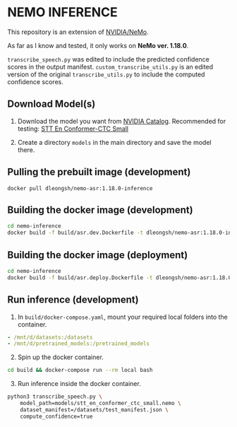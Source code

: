 # NEMO INFERENCE

This repository is an extension of [NVIDIA/NeMo](https://github.com/NVIDIA/NeMo).

As far as I know and tested, it only works on **NeMo ver. 1.18.0**.

`transcribe_speech.py` was edited to include the predicted confidence scores in the output manifest.
`custom_transcribe_utils.py` is an edited version of the original `transcribe_utils.py` to include the computed confidence scores.

## Download Model(s)
1. Download the model you want from [NVIDIA Catalog](https://catalog.ngc.nvidia.com/models). Recommended for testing: [STT En Conformer-CTC Small](https://catalog.ngc.nvidia.com/orgs/nvidia/teams/nemo/models/stt_en_conformer_ctc_small)

2. Create a directory `models` in the main directory and save the model there.

## Pulling the prebuilt image (development)
```
docker pull dleongsh/nemo-asr:1.18.0-inference
```

## Building the docker image (development)
```bash
cd nemo-inference
docker build -f build/asr.dev.Dockerfile -t dleongsh/nemo-asr:1.18.0-inference .
```

## Building the docker image (deployment)
```bash
cd nemo-inference
docker build -f build/asr.deploy.Dockerfile -t dleongsh/nemo-asr:1.18.0-inference .
```

## Run inference (development)

1. In `build/docker-compose.yaml`, mount your required local folders into the container.
```yaml
- /mnt/d/datasets:/datasets
- /mnt/d/pretrained_models:/pretrained_models 
```

2. Spin up the docker container.
```bash
cd build && docker-compose run --rm local bash
```

3. Run inference inside the docker container.
```bash
python3 transcribe_speech.py \
    model_path=models/stt_en_conformer_ctc_small.nemo \
    dataset_manifest=/datasets/test_manifest.json \
    compute_confidence=true
```
